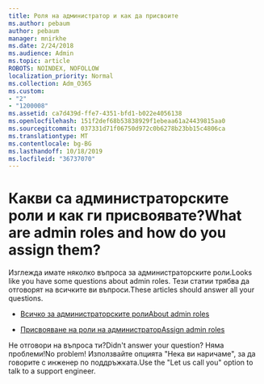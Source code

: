 ```yaml
---
title: Роля на администратор и как да присвоите
ms.author: pebaum
author: pebaum
manager: mnirkhe
ms.date: 2/24/2018
ms.audience: Admin
ms.topic: article
ROBOTS: NOINDEX, NOFOLLOW
localization_priority: Normal
ms.collection: Adm_O365
ms.custom:
- "2"
- "1200008"
ms.assetid: ca7d439d-ffe7-4351-bfd1-b022e4056138
ms.openlocfilehash: 151f2def68b53838929f1ebeaa61a24439815aa0
ms.sourcegitcommit: 037331d71f06750d972c0b6278b23bb15c4806ca
ms.translationtype: MT
ms.contentlocale: bg-BG
ms.lasthandoff: 10/18/2019
ms.locfileid: "36737070"
---
```

# <a name="what-are-admin-roles-and-how-do-you-assign-them"></a><span data-ttu-id="4a879-102">Какви са администраторските роли и как ги присвоявате?</span><span class="sxs-lookup"><span data-stu-id="4a879-102">What are admin roles and how do you assign them?</span></span>

<span data-ttu-id="4a879-103">Изглежда имате няколко въпроса за администраторските роли.</span><span class="sxs-lookup"><span data-stu-id="4a879-103">Looks like you have some questions about admin roles.</span></span> <span data-ttu-id="4a879-104">Тези статии трябва да отговорят на всичките ви въпроси.</span><span class="sxs-lookup"><span data-stu-id="4a879-104">These articles should answer all your questions.</span></span>
  
- [<span data-ttu-id="4a879-105">Всичко за администраторските роли</span><span class="sxs-lookup"><span data-stu-id="4a879-105">About admin roles</span></span>](https://docs.microsoft.com/office365/admin/add-users/about-admin-roles)

- [<span data-ttu-id="4a879-106">Присвояване на роли на администратор</span><span class="sxs-lookup"><span data-stu-id="4a879-106">Assign admin roles</span></span>](https://docs.microsoft.com/office365/admin/add-users/assign-admin-roles)

<span data-ttu-id="4a879-107">Не отговори на въпроса ти?</span><span class="sxs-lookup"><span data-stu-id="4a879-107">Didn't answer your question?</span></span> <span data-ttu-id="4a879-108">Няма проблеми!</span><span class="sxs-lookup"><span data-stu-id="4a879-108">No problem!</span></span> <span data-ttu-id="4a879-109">Използвайте опцията "Нека ви наричаме", за да говорите с инженер по поддръжката.</span><span class="sxs-lookup"><span data-stu-id="4a879-109">Use the "Let us call you" option to talk to a support engineer.</span></span>
  